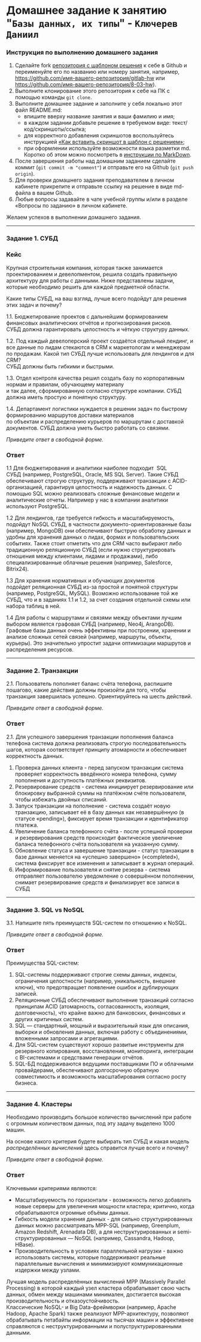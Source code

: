# Домашнее задание к занятию "`Базы данных, их типы`" - `Ключерев Даниил`


### Инструкция по выполнению домашнего задания

1. Сделайте fork [репозитория c шаблоном решения](https://github.com/netology-code/sys-pattern-homework) к себе в Github и переименуйте его по названию или номеру занятия, например, https://github.com/имя-вашего-репозитория/gitlab-hw или https://github.com/имя-вашего-репозитория/8-03-hw).
2. Выполните клонирование этого репозитория к себе на ПК с помощью команды `git clone`.
3. Выполните домашнее задание и заполните у себя локально этот файл README.md:
   - впишите вверху название занятия и ваши фамилию и имя;
   - в каждом задании добавьте решение в требуемом виде: текст/код/скриншоты/ссылка;
   - для корректного добавления скриншотов воспользуйтесь инструкцией [«Как вставить скриншот в шаблон с решением»](https://github.com/netology-code/sys-pattern-homework/blob/main/screen-instruction.md);
   - при оформлении используйте возможности языка разметки md. Коротко об этом можно посмотреть в [инструкции по MarkDown](https://github.com/netology-code/sys-pattern-homework/blob/main/md-instruction.md).
4. После завершения работы над домашним заданием сделайте коммит (`git commit -m "comment"`) и отправьте его на Github (`git push origin`).
5. Для проверки домашнего задания преподавателем в личном кабинете прикрепите и отправьте ссылку на решение в виде md-файла в вашем Github.
6. Любые вопросы задавайте в чате учебной группы и/или в разделе «Вопросы по заданию» в личном кабинете.

Желаем успехов в выполнении домашнего задания.

---

### Задание 1. СУБД

### Кейс
Крупная строительная компания, которая также занимается проектированием и девелопментом, решила создать 
правильную архитектуру для работы с данными. Ниже представлены задачи, которые необходимо решить для
каждой предметной области. 

Какие типы СУБД, на ваш взгляд, лучше всего подойдут для решения этих задач и почему? 
 
1.1. Бюджетирование проектов с дальнейшим формированием финансовых аналитических отчётов и прогнозирования рисков.  
СУБД должна гарантировать целостность и чёткую структуру данных.  

1.2. Под каждый девелоперский проект создаётся отдельный лендинг, и все данные по лидам стекаются в CRM к маркетологам и менеджерам по продажам. Какой тип СУБД лучше использовать для лендингов и для CRM?  
СУБД должны быть гибкими и быстрыми.  

1.3. Отдел контроля качества решил создать базу по корпоративным нормам и правилам, обучающему материалу  
и так далее, сформированную согласно структуре компании. СУБД должна иметь простую и понятную структуру.  

1.4. Департамент логистики нуждается в решении задач по быстрому формированию маршрутов доставки материалов  
по объектам и распределению курьеров по маршрутам с доставкой документов. СУБД должна уметь быстро работать со связями.  

*Приведите ответ в свободной форме.*

### Ответ 

1.1 Для бюджетирования и аналитики наиболее подходит  SQL СУБД (например, PostgreSQL, Oracle, MS SQL Server). Такие СУБД обеспечивают строгую структуру, поддерживают транзакции с ACID-организацией, гарантируя целостность и надежность данных. C помощью SQL можно реализовать сложные финансовые модели и аналитические отчеты. Например у нас в компании аналитики используют PostgreSQL.  

1.2 Для лендингов, где требуется гибкость и масштабируемость, подойдут NoSQL СУБД, в частности документо-ориентированные базы (например, MongoDB) они обеспечивают быструю обработку данных и удобны для хранения данных о лидах, формах и пользовательских событиях. Также стоит отметить что для CRM часто выбирают либо традиционную реляционную СУБД (если нужно структурировать отношения между клиентами, лидами и продажами), либо специализированные облачные решения (например, Salesforce, Bitrix24).  

1.3 Для хранения нормативных и обучающих документов подойдет реляционная СУБД из-за простой и понятной структуры (например, PostgreSQL, MySQL). Возможно использование той же СУБД, что и в заданиях 1.1 и 1.2, за счет создания отдельной схемы или набора таблиц в ней.  

1.4 Для работы с маршрутами и связями между объектами лучшим выбором является графовая СУБД (например, Neo4j, ArangoDB). Графовые базы данных очень эффективны при построении, хранении и анализе сложных сетей связей (например, маршруты, объекты, курьеры). Это значительно упростит задачи оптимизации маршрутов и распределения ресурсов.  

---

### Задание 2. Транзакции

2.1. Пользователь пополняет баланс счёта телефона, распишите пошагово, какие действия должны произойти для того, чтобы 
транзакция завершилась успешно. Ориентируйтесь на шесть действий.


*Приведите ответ в свободной форме.*

### Ответ

2.1. Для успешного завершения транзакции пополнения баланса телефона система должна реализовать строгую последовательность шагов, которая соответствует принципу атомарности и обеспечивает корректность данных.  
1. Проверка данных клиента - перед запуском транзакции система проверяет корректность введённого номера телефона, сумму пополнения и доступность платёжных реквизитов.
2. Резервирование средств - система инициирует резервирование или блокировку выбранной суммы на платёжном счёте пользователя, чтобы избежать двойных списаний.
3. Запуск транзакции на пополнение - система создаёт новую транзакцию, записывает её в базу данных как незавершённую (в статусе «pending»), фиксирует время транзакции и идентификатор платежа.
4. Увеличение баланса телефонного счёта - после успешной проверки и резервирования средств происходит фактическое увеличение баланса телефонного счёта пользователя на указанную сумму.
5. Обновление статуса и завершение транзакции - статус транзакции в базе данных меняется на «успешно завершено» («completed»), система фиксирует все изменения и записывает в журнал операций.
6. Информирование пользователя и снятие резерва - система отправляет пользователю уведомление о совершённом пополнении, снимает резервирование средств и финализирует все записи в СУБД

---

### Задание 3. SQL vs NoSQL

3.1. Напишите пять преимуществ SQL-систем по отношению к NoSQL. 


*Приведите ответ в свободной форме.*
### Ответ 

Преимущества SQL-систем:

1. SQL-системы поддерживают строгие схемы данных, индексы, ограничения целостности (например, уникальность, внешние ключи), что предотвращает появление ошибок и дублирующих записей.
2. Реляционные СУБД обеспечивают выполнение транзакций согласно принципам ACID (атомарность, согласованность, изоляция, долговечность), что крайне важно для банковских, финансовых и других критичных систем.
3. SQL — стандартный, мощный и выразительный язык для описания, выборки и обновления данных, включая работу с объединениями, вложенными запросами и агрегациями.
4. Для SQL-систем существуют хорошо развитые инструменты для резервного копирования, восстановления, мониторинга, интеграции с BI-системами и средствами генерации отчётов.
5. SQL-БД поддерживаются ведущими поставщиками ПО и облачными провайдерами, обеспечивают долгосрочную обратную совместимость и возможность масштабирования согласно росту бизнеса.

---

### Задание 4. Кластеры

Необходимо производить большое количество вычислений при работе с огромным количеством данных, под эту задачу выделено 1000 машин.  

На основе какого критерия будете выбирать тип СУБД и какая модель *распределённых вычислений* здесь справится лучше всего и почему?  

*Приведите ответ в свободной форме.* 

### Ответ 

Ключевыми критериями являются:  
- Масштабируемость по горизонтали - возможность легко добавлять новые серверы для увеличения мощности кластера; критично, когда обрабатываются огромные объёмы данных.
- Гибкость модели хранения данных - для сильно структурированных данных можно рассматривать MPP-SQL (например, Greenplum, Amazon Redshift, Arenadata DB), а для неструктурированных и semi-структурированных — NoSQL (например, Cassandra, Hadoop, HBase).
- Производительность в условиях параллельной нагрузки - важно использовать системы, которые поддерживают реальные параллельные вычисления и минимизируют коммуникационные издержки между узлами.

Лучшая модель распределённых вычислений MPP (Massively Parallel Processing) в которой каждый узел кластера обрабатывает свою часть данных, обмен между машинами минимален, достигается высокая производительность и отказоустойчивость.  
Классические NoSQL- и Big Data-фреймворки (например, Apache Hadoop, Apache Spark) также реализуют MPP-архитектуру, позволяют обрабатывать петабайты информации на тысячах машин и эффективнее справляются с неструктурированными и полуструктурированными данными.